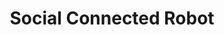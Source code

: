 ---
layout: project
active: false
permalink: /tovbot/
title: "Social Connected Robot"
client:
description: "Shimi is a social, connected robot that plays music from your smartphone and dances along with the beat."
challenge: "Tovbot needed redesign of their initial prototype to make it more market-ready."
result: "To match the visual aesthetic more closely to the desired high-tech appeal of Shimi, we used a natural aluminum and charcoal gray (Macbook-like) paint finish with a blue glow around the main button as an indicator that the robot is on. The shape of the robot was unified and simplified using more clean geometric forms."
services:
 - "research"
 - "ideation"
 - "3D CAD"
main_image: "/assets/images/projects/tovbot/main.gif"
images:
 - "/assets/images/projects/tovbot/01.jpg"
 - "/assets/images/projects/tovbot/02.jpg"
 - "/assets/images/projects/tovbot/03.jpg"
---
